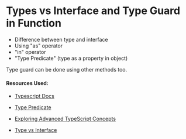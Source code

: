 # Types vs Interface and Type Guard in Function 

-   Difference between type and interface
-   Using "as" operator
-   "in" operator
-   "Type Predicate" (type as a property in object)

Type guard can be done using other methods too.

#### Resources Used:

- [Typescript Docs](https://www.typescriptlang.org/docs/handbook/advanced-types.html)

- [Type Predicate](
https://dev.to/daveturissini/aha-understanding-typescript-s-type-predicates-40ha)

- [Exploring Advanced TypeScript Concepts](
https://www.youtube.com/watch?v=eJ6R1knfsoc&t=811s&ab_channel=Headway)

- [Type vs Interface](https://www.youtube.com/watch?v=crjIq7LEAYw&ab_channel=HarryWolff)


